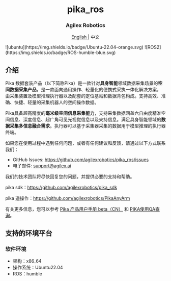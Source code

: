 <div align="center">
  <h1 align="center"> pika_ros </h1>
  <h3 align="center"> Agilex Robotics </h3>
  <p align="center">
    <a href="README.md"> English </a> | <a>中文</a> 
  </p>
</div>
![ubuntu](https://img.shields.io/badge/Ubuntu-22.04-orange.svg)
![ROS2](https://img.shields.io/badge/ROS-humble-blue.svg)

## 介绍

Pika 数据套装产品（以下简称Pika）是一款针对**具身智能**领域数据采集场景的**空间数据采集产品**，是一款面向通用操作、轻量化的便携式采执一体化解决方案， 由采集装置及模型推理执行器以及配套的定位基站和数据背包构成。支持高效、准确、快捷、轻量的采集机器人的空间操作数据。

Pika具备超高精度的**毫米级空间信息采集能力**，支持采集数据涵盖六自由度精准空间信息、深度信息、超广角可见光视觉信息以及夹持信息。满足具身智能领域的**数据采集多信息融合需求**。执行器可以基于采集器采集的数据用于模型推理的执行器终端。

如果您在使用过程中遇到任何问题，或者有任何建议和反馈，请通过以下方式联系我们：

- GitHub Issues: https://github.com/agilexrobotics/pika_ros/issues
- 电子邮件: [support@agilex.ai](mailto:support@agilex.ai)

我们的技术团队将尽快回复您的问题，并提供必要的支持和帮助。

pika sdk：https://github.com/agilexrobotics/pika_sdk

pika 遥操作：https://github.com/agilexrobotics/PikaAnyArm

有关更多信息，您可以参考 [Pika 产品用户手册 beta（CN）](https://agilexsupport.yuque.com/staff-hso6mo/peoot3/axi8hh9h9t2sh2su) 和 [PIKA使用QA查询](https://agilexsupport.yuque.com/staff-hso6mo/peoot3/ltl2m8a3crra12kg)。

## 支持的环境平台

### 软件环境

- 架构：x86_64
- 操作系统：Ubuntu22.04
- ROS：humble


